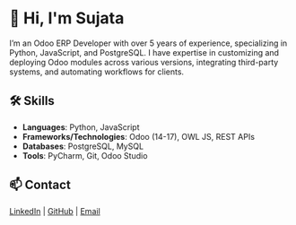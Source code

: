 # 👋 Hi, I'm Sujata

I’m an Odoo ERP Developer with over 5 years of experience, specializing in Python, JavaScript, and PostgreSQL. I have expertise in customizing and deploying Odoo modules across various versions, integrating third-party systems, and automating workflows for clients.

## 🛠 Skills
- **Languages**: Python, JavaScript
- **Frameworks/Technologies**: Odoo (14-17), OWL JS, REST APIs
- **Databases**: PostgreSQL, MySQL
- **Tools**: PyCharm, Git, Odoo Studio

## 📫 Contact
[LinkedIn](https://www.linkedin.com/in/sujata-b-7719a1143) | [GitHub](https://github.com/techie-sujata) | [Email](sujatabhuyan309@gmail.com)


<!--
**techie-sujata/techie-sujata** is a ✨ _special_ ✨ repository because its `README.md` (this file) appears on your GitHub profile.

Here are some ideas to get you started:

- 🔭 I’m currently working on ...
- 🌱 I’m currently learning ...
- 👯 I’m looking to collaborate on ...
- 🤔 I’m looking for help with ...
- 💬 Ask me about ...
- 📫 How to reach me: ...
- 😄 Pronouns: ...
- ⚡ Fun fact: ...
-->
